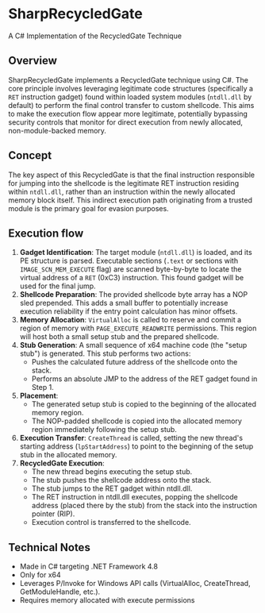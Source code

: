 # SharpRecycledGate

A C# Implementation of the RecycledGate Technique

## Overview

SharpRecycledGate implements a RecycledGate technique using C#. The core principle involves leveraging legitimate code structures (specifically a `RET` instruction gadget) found within loaded system modules (`ntdll.dll` by default) to perform the final control transfer to custom shellcode. This aims to make the execution flow appear more legitimate, potentially bypassing security controls that monitor for direct execution from newly allocated, non-module-backed memory.

## Concept

The key aspect of this RecycledGate is that the final instruction responsible for jumping into the shellcode is the legitimate RET instruction residing within `ntdll.dll`, rather than an instruction within the newly allocated memory block itself. This indirect execution path originating from a trusted module is the primary goal for evasion purposes.

## Execution flow

1. **Gadget Identification**: The target module (`ntdll.dll`) is loaded, and its PE structure is parsed. Executable sections (`.text` or sections with `IMAGE_SCN_MEM_EXECUTE` flag) are scanned byte-by-byte to locate the virtual address of a `RET` (0xC3) instruction. This found gadget will be used for the final jump.
2. **Shellcode Preparation**: The provided shellcode byte array has a NOP sled prepended. This adds a small buffer to potentially increase execution reliability if the entry point calculation has minor offsets.
3. **Memory Allocation**: `VirtualAlloc` is called to reserve and commit a region of memory with `PAGE_EXECUTE_READWRITE` permissions. This region will host both a small setup stub and the prepared shellcode.
4. **Stub Generation**: A small sequence of x64 machine code (the "setup stub") is generated. This stub performs two actions:
    * Pushes the calculated future address of the shellcode onto the stack.
    * Performs an absolute JMP to the address of the RET gadget found in Step 1.
5. **Placement**: 
    * The generated setup stub is copied to the beginning of the allocated memory region.
    * The NOP-padded shellcode is copied into the allocated memory region immediately following the setup stub.
6. **Execution Transfer**: `CreateThread`  is called, setting the new thread's starting address (`lpStartAddress`) to point to the beginning of the setup stub in the allocated memory.
7. **RecycledGate Execution**: 
    * The new thread begins executing the setup stub.
    * The stub pushes the shellcode address onto the stack.
    * The stub jumps to the RET gadget within ntdll.dll.
    * The RET instruction in ntdll.dll executes, popping the shellcode address (placed there by the stub) from the stack into the instruction pointer (RIP).
    * Execution control is transferred to the shellcode.

## Technical Notes
* Made in C# targeting .NET Framework 4.8
* Only for x64
* Leverages P/Invoke for Windows API calls (VirtualAlloc, CreateThread, GetModuleHandle, etc.).
* Requires memory allocated with execute permissions